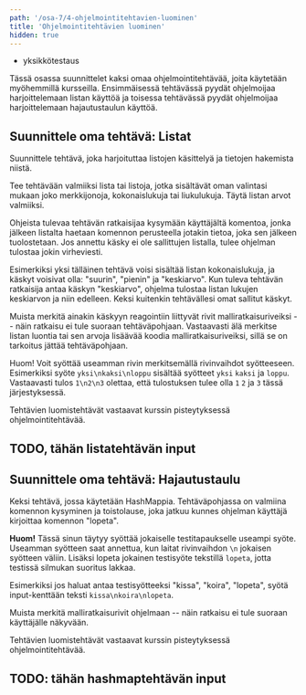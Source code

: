 ```yaml
---
path: '/osa-7/4-ohjelmointitehtavien-luominen'
title: 'Ohjelmointitehtävien luominen'
hidden: true
---
```




<text-box variant='learningObjectives' name='Oppimistavoitteet'>

- yksikkötestaus

</text-box>


Tässä osassa suunnittelet kaksi omaa ohjelmointitehtävää, joita käytetään myöhemmillä kursseilla. Ensimmäisessä tehtävässä pyydät ohjelmoijaa harjoittelemaan listan käyttöä ja toisessa tehtävässä pyydät ohjelmoijaa harjoittelemaan hajautustaulun käyttöä.


## Suunnittele oma tehtävä: Listat

Suunnittele tehtävä, joka harjoituttaa listojen käsittelyä ja tietojen hakemista niistä.

Tee tehtävään valmiiksi lista tai listoja, jotka sisältävät oman valintasi mukaan joko merkkijonoja, kokonaislukuja tai liukulukuja. Täytä listan arvot valmiiksi.

Ohjeista tulevaa tehtävän ratkaisijaa kysymään käyttäjältä komentoa, jonka jälkeen listalta haetaan komennon perusteella jotakin tietoa, joka sen jälkeen tuolostetaan. Jos annettu käsky ei ole sallittujen listalla, tulee ohjelman tulostaa jokin virheviesti.

Esimerkiksi yksi tälläinen tehtävä voisi sisältää listan kokonaislukuja, ja käskyt voisivat olla: "suurin", "pienin" ja "keskiarvo". Kun tuleva tehtävän ratkaisija antaa käskyn "keskiarvo", ohjelma tulostaa listan lukujen keskiarvon ja niin edelleen. Keksi kuitenkin tehtävällesi omat sallitut käskyt.

Muista merkitä ainakin käskyyn reagointiin liittyvät rivit malliratkaisuriveiksi -- näin ratkaisu ei tule suoraan tehtäväpohjaan. Vastaavasti älä merkitse listan luontia tai sen arvoja lisäävää koodia malliratkaisuriveiksi, sillä se on tarkoitus jättää tehtäväpohjaan.

Huom! Voit syöttää useamman rivin merkitsemällä rivinvaihdot syötteeseen. Esimerkiksi syöte `yksi\nkaksi\nloppu` sisältää syötteet `yksi` `kaksi` ja `loppu`. Vastaavasti tulos `1\n2\n3` olettaa, että tulostuksen tulee olla `1` `2` ja `3` tässä järjestyksessä.

Tehtävien luomistehtävät vastaavat kurssin pisteytyksessä ohjelmointitehtävää.


## TODO, tähän listatehtävän input

<div class='crowdsorcerer-widget' data-assignment='11'></div>




##  Suunnittele oma tehtävä: Hajautustaulu

Keksi tehtävä, jossa käytetään HashMappia. Tehtäväpohjassa on valmiina komennon kysyminen ja toistolause, joka jatkuu kunnes ohjelman käyttäjä kirjoittaa komennon "lopeta".

**Huom!** Tässä sinun täytyy syöttää jokaiselle testitapaukselle useampi syöte. Useamman syötteen saat annettua, kun laitat rivinvaihdon `\n` jokaisen syötteen väliin. Lisäksi lopeta jokainen testisyöte tekstillä `lopeta`, jotta testissä silmukan suoritus lakkaa.

Esimerkiksi jos haluat antaa testisyötteeksi "kissa", "koira", "lopeta", syötä input-kenttään teksti `kissa\nkoira\nlopeta`.

Muista merkitä malliratkaisurivit ohjelmaan -- näin ratkaisu ei tule suoraan käyttäjälle näkyvään.

Tehtävien luomistehtävät vastaavat kurssin pisteytyksessä ohjelmointitehtävää.

## TODO: tähän hashmaptehtävän input
<div class='crowdsorcerer-widget' data-assignment='12'></div>

